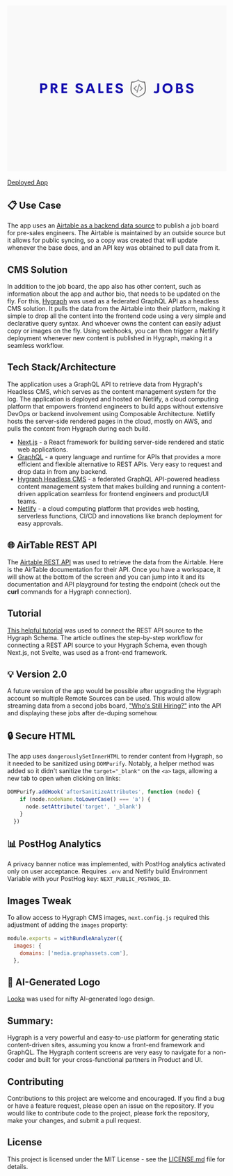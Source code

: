 ![site logo](/public/static/images/twitter-card-three.png)

[Deployed App](https://presales-jobs.netlify.app/) 

## 📋 Use Case

The app uses an [Airtable as a backend data source](https://airtable.com/shrUMXSVTl2lMjIHb/tblhJ4d44919opKsl) to publish a job board for pre-sales engineers. The Airtable is maintained by an outside source but it allows for public syncing, so a copy was created that will update whenever the base does, and an API key was obtained to pull data from it.

## CMS Solution

In addition to the job board, the app also has other content, such as information about the app and author bio, that needs to be updated on the fly. For this, [Hygraph](https://hygraph.com) was used as a federated GraphQL API as a headless CMS solution. It pulls the data from the Airtable into their platform, making it simple to drop all the content into the frontend code using a very simple and declarative query syntax. And whoever owns the content can easily adjust copy or images on the fly. Using webhooks, you can then trigger a Netlify deployment whenever new content is published in Hygraph, making it a seamless workflow.

## Tech Stack/Architecture

The application uses a GraphQL API to retrieve data from Hygraph's Headless CMS, which serves as the content management system for the log. The application is deployed and hosted on Netlify, a cloud computing platform that empowers frontend engineers to build apps without extensive DevOps or backend involvement using Composable Architecture. Netlify hosts the server-side rendered pages in the cloud, mostly on AWS, and pulls the content from Hygraph during each build.

- [Next.js](https://nextjs.org/) - a React framework for building server-side rendered and static web applications.
- [GraphQL](https://graphql.org/) - a query language and runtime for APIs that provides a more efficient and flexible alternative to REST APIs. Very easy to request and drop data in from any backend.
- [Hygraph Headless CMS](https://hygraph.io/) - a federated GraphQL API-powered headless content management system that makes building and running a content-driven application seamless for frontend engineers and product/UI teams.
- [Netlify](https://www.netlify.com/) - a cloud computing platform that provides web hosting, serverless functions, CI/CD and innovations like branch deployment for easy approvals.
## 🌐 AirTable REST API

The [Airtable REST API](https://airtable.com/developers/web/api/introduction) was used to retrieve the data from the Airtable. Here is the AirTable documentation for their API. Once you have a workspace, it will show at the bottom of the screen and you can jump into it and its documentation and API playground for testing the endpoint (check out the **curl** commands for a Hygraph connection).

## Tutorial

[This helpful tutorial](https://hygraph.com/blog/job-aggregator-with-no-backend-code) was used to connect the REST API source to the Hygraph Schema. The article outlines the step-by-step workflow for connecting a REST API source to your Hygraph Schema, even though Next.js, not Svelte, was used as a front-end framework.

## 💡 Version 2.0

A future version of the app would be possible after upgrading the Hygraph account so multiple Remote Sources can be used. This would allow streaming data from a second jobs board, ["Who's Still Hiring?"](https://stillhiring.today/) into the API and displaying these jobs after de-duping somehow.

## 🔒 Secure HTML

The app uses `dangerouslySetInnerHTML` to render content from Hygraph, so it needed to be sanitized using `DOMPurify`. Notably, a helper method was added so it didn't sanitize the `target="_blank"` on the `<a>` tags, allowing a new tab to open when clicking on links:

```javascript
DOMPurify.addHook('afterSanitizeAttributes', function (node) {
    if (node.nodeName.toLowerCase() === 'a') {
      node.setAttribute('target', '_blank')
    }
  })
  ```

## 📊 PostHog Analytics

A privacy banner notice was implemented, with PostHog analytics activated only on user acceptance. Requires `.env` and Netlify build Environment Variable with your PostHog key: `NEXT_PUBLIC_POSTHOG_ID`.

## Images Tweak

To allow access to Hygraph CMS images, `next.config.js` required this adjustment of adding the `images` property:

```jsx
module.exports = withBundleAnalyzer({
  images: {
    domains: ['media.graphassets.com'],
  },
```

## 🤖 AI-Generated Logo

[Looka](https://looka.com/) was used for nifty AI-generated logo design.

## Summary: 

Hygraph is a very powerful and easy-to-use platform for generating static content-driven sites, assuming you know a front-end framework and GraphQL. The Hygraph content screens are very easy to navigate for a non-coder and built for your cross-functional partners in Product and UI.

## Contributing

Contributions to this project are welcome and encouraged. If you find a bug or have a feature request, please open an issue on the repository. If you would like to contribute code to the project, please fork the repository, make your changes, and submit a pull request.

## License

This project is licensed under the MIT License - see the [LICENSE.md](LICENSE.md) file for details.
